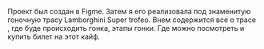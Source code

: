 Проект был создан в Figme.
Затем я его реализовала под знаменитую гоночную трасу Lamborghini Super trofeo.
Внем содержится все о трасе , где буде происходить гонка, этапы гонки.
Где можно посмотреть и купить билет на этот кайф.
